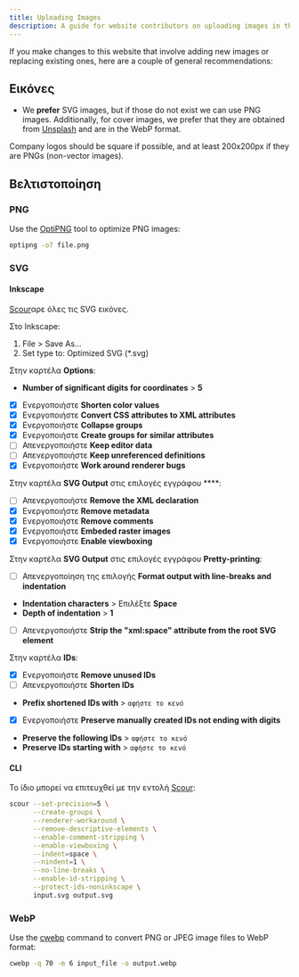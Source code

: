 ```yaml
---
title: Uploading Images
description: A guide for website contributors on uploading images in the proper format and location.
---
```


If you make changes to this website that involve adding new images or replacing existing ones, here are a couple of general recommendations:

## Εικόνες

- We **prefer** SVG images, but if those do not exist we can use PNG images. Additionally, for cover images, we prefer that they are obtained from [Unsplash](https://unsplash.com) and are in the WebP format.

Company logos should be square if possible, and at least 200x200px if they are PNGs (non-vector images).

## Βελτιστοποίηση

### PNG

Use the [OptiPNG](https://sourceforge.net/projects/optipng) tool to optimize PNG images:

```bash
optipng -o7 file.png
```

### SVG

#### Inkscape

[Scour](https://github.com/scour-project/scour)αρε όλες τις SVG εικόνες.

Στο Inkscape:

1. File > Save As...
2. Set type to: Optimized SVG (*.svg)

Στην καρτέλα **Options**:

- **Number of significant digits for coordinates** > **5**
- [x] Ενεργοποιήστε **Shorten color values**
- [x] Ενεργοποιήστε **Convert CSS attributes to XML attributes**
- [x] Ενεργοποιήστε **Collapse groups**
- [x] Ενεργοποιήστε **Create groups for similar attributes**
- [ ] Απενεργοποιήστε **Keep editor data**
- [ ] Απενεργοποιήστε **Keep unreferenced definitions**
- [x] Ενεργοποιήστε **Work around renderer bugs**

Στην καρτέλα **SVG Output** στις επιλογές εγγράφου ****:

- [ ] Απενεργοποιήστε **Remove the XML declaration**
- [x] Ενεργοποιήστε **Remove metadata**
- [x] Ενεργοποιήστε **Remove comments**
- [x] Ενεργοποιήστε **Embeded raster images**
- [x] Ενεργοποιήστε **Enable viewboxing**

Στην καρτέλα **SVG Output** στις επιλογές εγγράφου **Pretty-printing**:

- [ ] Απενεργοποίηση της επιλογής **Format output with line-breaks and indentation**
- **Indentation characters** > Επιλέξτε **Space**
- **Depth of indentation** > **1**
- [ ] Απενεργοποιήστε **Strip the "xml:space" attribute from the root SVG element**

Στην καρτέλα **IDs**:

- [x] Ενεργοποιήστε **Remove unused IDs**
- [ ] Απενεργοποιήστε **Shorten IDs**
- **Prefix shortened IDs with** > `αφήστε το κενό`
- [x] Ενεργοποιήστε **Preserve manually created IDs not ending with digits**
- **Preserve the following IDs** > `αφήστε το κενό`
- **Preserve IDs starting with** > `αφήστε το κενό`

#### CLI

Το ίδιο μπορεί να επιτευχθεί με την εντολή [Scour](https://github.com/scour-project/scour):

```bash
scour --set-precision=5 \
      --create-groups \
      --renderer-workaround \
      --remove-descriptive-elements \
      --enable-comment-stripping \
      --enable-viewboxing \
      --indent=space \
      --nindent=1 \
      --no-line-breaks \
      --enable-id-stripping \
      --protect-ids-noninkscape \
      input.svg output.svg
```

### WebP

Use the [cwebp](https://developers.google.com/speed/webp/docs/using) command to convert PNG or JPEG image files to WebP format:

```bash
cwebp -q 70 -m 6 input_file -o output.webp
```
